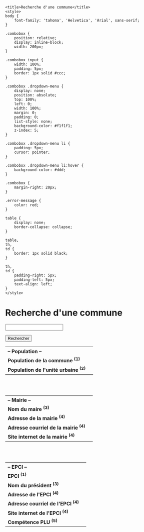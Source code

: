 <html lang="fr">

<head>
	<meta charset="UTF-8">
	<meta name="viewport" content="width=device-width, initial-scale=1.0">
	<meta http-equiv="Content-Security-Policy" content="default-src 'none'; script-src 'self' ; connect-src 'self' https://geo.api.gouv.fr https://api-lannuaire.service-public.fr; frame-ancestors 'none';">
	<meta http-equiv="X-Content-Type-Options" content="nosniff">
	<meta name="referrer" content="strict-origin">
	<meta http-equiv="Strict-Transport-Security" content="max-age=63072000; includeSubDomains; preload">
	<script src="https://cdn.jsdelivr.net/npm/validator@13.12.0/validator.min.js"></script>

	<title>Recherche d'une commune</title>
	<style>
	body {
		font-family: 'tahoma', 'Helvetica', 'Arial', sans-serif;
	}
	
	.combobox {
		position: relative;
		display: inline-block;
		width: 200px;
	}
	
	.combobox input {
		width: 100%;
		padding: 5px;
		border: 1px solid #ccc;
	}
	
	.combobox .dropdown-menu {
		display: none;
		position: absolute;
		top: 100%;
		left: 0;
		width: 100%;
		margin: 0;
		padding: 0;
		list-style: none;
		background-color: #f1f1f1;
		z-index: 5;
	}
	
	.combobox .dropdown-menu li {
		padding: 5px;
		cursor: pointer;
	}
	
	.combobox .dropdown-menu li:hover {
		background-color: #ddd;
	}
	
	.combobox {
		margin-right: 20px;
	}
	
	.error-message {
		color: red;
	}
	
	table {
		display: none;
		border-collapse: collapse;
	}
	
	table,
	th,
	td {
		border: 1px solid black;
	}
	
	th,
	td {
		padding-right: 5px;
		padding-left: 5px;
		text-align: left;
	}
	</style>
</head>

<body>
	<h1>Recherche d'une commune</h1>
		<div class="combobox">
		<input type="text" id="communeInput" name="commune" autocomplete="off">
		<ul id="commune-list" class="dropdown-menu"></ul>
	</div>
	<button id="rechercherBtn">Rechercher</button>
	<div id="resultatCommune"></div>
	<div id="infos"></div>
	<table>
		<tr>
			<th colspan="2" style="text-align: left;"><b>– Population –</b></th>
		</tr>
		<tr>
			<td><b>Population de la commune <sup>(1)</sup></b></td>
			<td id="populationInfo"></td>
		</tr>
		<tr>
			<td><b>Population de l'unité urbaine <sup>(2)</sup></b></td>
			<td id="popUrbaineInfo"></td>
		</tr>
	</table>
	<br>
	<br>
	<table>
		<tr>
			<th colspan="2" style="text-align: left;"><b>– Mairie –</b></th>
		</tr>
		<tr>
			<td><b>Nom du maire <sup>(3)</sup></b></td>
			<td id="nomdumaire"></td>
		</tr>
		<tr>
			<td><b>Adresse de la mairie <sup>(4)</sup></b></td>
			<td id="adressemairie"></td>
		</tr>
		<tr>
			<td><b>Adresse courriel de la mairie <sup>(4)</sup></b></td>
			<td id="courrielmairie"></td>
		</tr>
		<tr>
			<td><b>Site internet de la mairie <sup>(4)</sup></b></td>
			<td id="sitemairie"></td>
		</tr>
	</table>
	<br>
	<br>
	<table>
		<tr>
			<th colspan="2" style="text-align: left;"><b>– EPCI –</b></th>
		</tr>
		<tr>
			<td><b>EPCI <sup>(1)</sup></b></td>
			<td id="epciInfo"></td>
		</tr>
		<tr>
			<td><b>Nom du président <sup>(3)</sup></b></td>
			<td id="nomdupresident"></td>
		</tr>
		<tr>
			<td><b>Adresse de l'EPCI <sup>(4)</sup></b></td>
			<td id="adresseEpci"></td>
		</tr>
		<tr>
			<td><b>Adresse courriel de l'EPCI <sup>(4)</sup></b></td>
			<td id="courrielEpci"></td>
		</tr>
		<tr>
			<td><b>Site internet de l'EPCI <sup>(4)</sup></b></td>
			<td id="siteEpci"></td>
		</tr>
		<tr>
			<td><b>Compétence PLU <sup>(5)</sup></b></td>
			<td id="competencePLU"></td>
		</tr>
	</table>
	<br>
	<script>
	document.addEventListener('DOMContentLoaded', function() {
const communeInput = document.getElementById("communeInput");
const communeList = document.getElementById("commune-list");
const rechercherBtn = document.getElementById("rechercherBtn");
const infosElement = document.getElementById("infos");
		let lastSearchTimeout;
		let selectedCodeCommune;
		
function updateElementText(elementId, text) {
    const element = document.getElementById(elementId);
    if (element && typeof text === 'string') {
        element.textContent = sanitizeText(text);
    } else {
        element.textContent = 'Données non disponibles';
    }
}


async function fetchCsvData(url) {
    try {
        const response = await fetch(url, {
    method: 'GET'
});
        if (!response.ok) {
            throw new Error(`Erreur réseau : ${response.status} ${response.statusText}`);
        }
        const text = await response.text();
        const data = parseCsv(text);
        return data.slice(1);
    } catch (error) {
        console.error("Erreur lors de la récupération du fichier CSV :", error);
        showError();
        return null;
    }
}

function parseCsv(text, separator = ';') {
    const lines = text.trim().split('\n');
    return lines.map(line => line.split(separator));
}

async function handlePluData(codeEpci) {
    try {
        const pluResponse = await fetch('https://raw.githubusercontent.com/PaysagesdeFrance/pdf/main/plu', {
    method: 'GET'
});
        if (!pluResponse.ok) {
            throw new Error(`Erreur réseau : ${pluResponse.status} ${pluResponse.statusText}`);
        }
        const pluText = await pluResponse.text();
        const lines = pluText.split('\n');
        const line = lines.find(line => line.startsWith(`${codeEpci},`));
        if (line) {
            const uuValues = line.split(',');
            const numAssocie = uuValues[1];
            let message = "";
            if (numAssocie === "0") {
                message = "non";
            } else if (numAssocie === "1") {
                message = "oui";
            } else {
                message = "Valeur inconnue";
            }
            document.getElementById('competencePLU').textContent = sanitizeText(message);
        } else {
            document.getElementById('competencePLU').textContent = "Information non disponible";
        }
    } catch (error) {
        console.error("Erreur lors de la récupération des données PLU :", error);
        showError();
    }
}


function handlePopulationData(data) {
    if (!Array.isArray(data) || data.length === 0 || typeof data[0] !== 'object' || typeof data[0].population !== 'number') {
        showError();
        updateElementText('populationInfo', 'Données non disponibles');
        return;
    }

    const population = data[0].population;
    if (Number.isInteger(population) && population >= 0 && population <= 100000000) {
        updateElementText('populationInfo', `${population} habitants`);
    } else {
        updateElementText('populationInfo', 'Données non disponibles');
    }
}



function handleEpciData(data) {
    if (!Array.isArray(data) || data.length === 0 || typeof data[0] !== 'object' || !data[0].epci || typeof data[0].epci.nom !== 'string' || typeof data[0].codeEpci !== 'string') {
        showError();
        updateElementText('epciInfo', 'Données non disponibles');
        return;
    }

    const epci = data[0].epci;
    const nomEpci = epci.nom || 'Non disponible';
    const codeEpci = data[0].codeEpci;

    updateElementText('epciInfo', `${nomEpci} – (SIREN : ${codeEpci})`);

    if (codeEpci && codeEpci !== "200054781") {
        fetchAdresse(codeEpci, "epci");
        fetchNomEluOuPresident("president", codeEpci);
    } else {
        updateElementText('epciInfo', `Métropole du Grand Paris – dépend d'un EPT`);
    }
}



function handleMaireData(codeCommune) {
    fetchNomEluOuPresident("maire", codeCommune);
    fetchAdresse(codeCommune, "mairie");
}

async function handleUniteUrbaineData(codeCommune) {
    try {
        const inseeResponse = await fetch('https://raw.githubusercontent.com/PaysagesdeFrance/pdf/main/insee', {
    method: 'GET'
});
        if (!inseeResponse.ok) {
            throw new Error(`Erreur réseau : ${inseeResponse.status} ${inseeResponse.statusText}`);
        }
        const inseeText = await inseeResponse.text();
        const inseeLines = inseeText.split('\n');
        const inseeLine = inseeLines.find(line => line.startsWith(`${codeCommune},`));

        if (inseeLine) {
            const values = inseeLine.split(',');
            const numUniteUrbaine = values[1].substring(0, 5);
            const uuResponse = await fetch('https://raw.githubusercontent.com/PaysagesdeFrance/pdf/main/uu', {
    method: 'GET'
});
            if (!uuResponse.ok) {
                throw new Error(`Erreur réseau : ${uuResponse.status} ${uuResponse.statusText}`);
            }
            const uuText = await uuResponse.text();
            const uuLines = uuText.split('\n');
            const uuLine = uuLines.find(uuLine => uuLine.includes(`${numUniteUrbaine},`));

            if (uuLine) {
                const uuValues = uuLine.split(',');
                const numAssocie = parseInt(uuValues[1], 10);
                let populationUrbainMessage = "";

                if (numAssocie <= 5) {
                    populationUrbainMessage = "inférieure à 100000 habitants";
                } else if (numAssocie === 8) {
                    populationUrbainMessage = "unité urbaine de Paris";
                } else if (numAssocie === 6 || numAssocie === 7) {
                    populationUrbainMessage = "supérieure à 100000 habitants";
                } else {
                    populationUrbainMessage = "Aucune condition spécifiée";
                }
                document.getElementById('popUrbaineInfo').textContent = sanitizeText(populationUrbainMessage);
            } else {
                document.getElementById('popUrbaineInfo').textContent = "hors unité urbaine";
            }
        } else {
            document.getElementById('popUrbaineInfo').textContent = "Information non disponible";
        }
    } catch (error) {
        console.error("Une erreur s'est produite lors de la récupération des données :", error);
        showError();
    }
}


function handleSearch() {
    const nomCommune = sanitizeText(communeInput.value.trim());
    infosElement.textContent = '';
    
    if (selectedCodeCommune) {
        fetchData(selectedCodeCommune);
        document.querySelectorAll("table").forEach(table => {
            table.style.display = "table";
        });
    } else {
        showError('Veuillez entrer le nom d\'une commune.');
    }
}


function showError(userMessage = "Une erreur s'est produite. Veuillez réessayer plus tard.") {
    const infosElement = document.getElementById("infos");
    infosElement.textContent = userMessage;
    console.error("Détails de l'erreur :", new Error().stack);
}


function hideCommuneList() {
    communeList.innerHTML = '';
    communeList.style.display = 'none';
}

function showCommuneList() {
    communeList.style.display = 'block';
}

function debounce(func, delay) {
    let debounceTimer;
    return function() {
        const context = this;
        const args = arguments;
        clearTimeout(debounceTimer);
        debounceTimer = setTimeout(() => func.apply(context, args), delay);
    };
}

communeInput.addEventListener("input", debounce(function() {
    var communeName = this.value;
    if (!validateInput(communeName, 'text', 50)) {
        showError();
        hideCommuneList();
        return;
    }
    if (communeName.length >= 1) {
        fetchCommunes(communeName);
    } else {
        hideCommuneList();
    }
}, 300));



async function fetchCommunes(communeName) {
    try {
        const response = await fetch(`https://geo.api.gouv.fr/communes?nom=${communeName}&limit=13`);
        if (!response.ok) {
            throw new Error("Erreur réseau lors de la récupération des communes.");
        }
        const data = await response.json();

        if (!Array.isArray(data) || data.length === 0) {
            throw new Error("Les données retournées par l'API sont invalides ou vides.");
        }

        communeList.innerHTML = '';
        data.forEach(function(commune) {
            if (typeof commune.nom !== 'string' || typeof commune.codeDepartement !== 'string' || typeof commune.code !== 'string') {
                console.warn("Données de la commune invalides : ", commune);
                return;
            }

            const listItem = document.createElement("li");
            listItem.textContent = `${sanitizeText(commune.nom)} (${sanitizeText(commune.codeDepartement)})`;
            listItem.addEventListener("click", function() {
                selectedCodeCommune = commune.code;
                communeInput.value = commune.nom;
                hideCommuneList();
                infosElement.textContent = '';

                document.getElementById('resultatCommune').textContent = '';
                document.getElementById('populationInfo').textContent = '';
                document.getElementById('popUrbaineInfo').textContent = '';
                document.getElementById('epciInfo').textContent = '';
                document.getElementById('nomdumaire').textContent = '';
                document.getElementById('adressemairie').textContent = '';
                document.getElementById('courrielmairie').textContent = '';
                document.getElementById('sitemairie').textContent = '';
                document.getElementById('nomdupresident').textContent = '';
                document.getElementById('adresseEpci').textContent = '';
                document.getElementById('courrielEpci').textContent = '';
                document.getElementById('siteEpci').textContent = '';
                document.getElementById('competencePLU').textContent = '';

                const resultatCommune = document.getElementById('resultatCommune');
                const h2Element = document.createElement('h2');
                h2Element.textContent = `– ${commune.nom} (${commune.codeDepartement}) – code INSEE ${selectedCodeCommune}`;
                resultatCommune.textContent = '';
                resultatCommune.appendChild(h2Element);

                if (resultatCommune.textContent.trim() !== "") {
                    rechercherBtn.focus();
                }
            });
            communeList.appendChild(listItem);
        });
        showCommuneList();
    } catch (error) {
        showError();
        console.error("Détails de l'erreur :", error);
    }
}


document.addEventListener("click", function(event) {
    if (!communeInput.contains(event.target) && !communeList.contains(event.target)) {
        hideCommuneList();
    }
});

rechercherBtn.addEventListener("click", handleSearch);

// Nouvelle fonction de validation centralisée
function validateInput(text, type = 'text', maxLength = 100) {
    if (!validator.isLength(text, { min: 1, max: maxLength })) {
        return false;
    }

    switch (type) {
        case 'text':
            return validator.isAlphanumeric(text, 'fr-FR', { ignore: " '-" });
        case 'number':
            return validator.isNumeric(text);
        case 'email':
            return validator.isEmail(text);
        default:
            return false;
    }
}

function sanitizeText(text) {
    let sanitizedText = validator.escape(text);
    // Remplacer &#x27; par une apostrophe
    sanitizedText = sanitizedText.replace(/&#x27;/g, "'");
    return sanitizedText;
}


async function fetchNomEluOuPresident(typeElu, code) {
    const csvUrlMaire = "https://static.data.gouv.fr/resources/repertoire-national-des-elus-1/20250312-164715/elus-maires-mai.csv";
    const csvUrlPresident = "https://static.data.gouv.fr/resources/repertoire-national-des-elus-1/20250312-164444/elus-conseillers-municipaux-cm.csv";
    const csvUrl = typeElu === "maire" ? csvUrlMaire : csvUrlPresident;
    
    const data = await fetchCsvData(csvUrl);
    if (!data) {
        showError();
        return;
    }

    let found = false;
    for (let i = 0; i < data.length; i++) {
        const row = data[i];
        const codeIndex = 4;
        const fonctionIndex = 15;

const normalizeCode = (code) => code.padStart(5, '0'); // Assure que le code a une longueur de 5 caractères


       if (normalizeCode(row[codeIndex].trim()) === normalizeCode(code.trim()) &&
            (typeElu === "maire" || row[fonctionIndex] === "Président du conseil communautaire")) {

            const nomElu = row[typeElu === "maire" ? 6 : 8];
            const prenomElu = row[typeElu === "maire" ? 7 : 9];
            let sexeElu = row[typeElu === "maire" ? 8 : 10];

            if (typeof nomElu === 'string' && typeof prenomElu === 'string' && validateInput(nomElu,'text') && validateInput(prenomElu,'text')) {
                sexeElu = sexeElu === "M" ? "M." : (sexeElu === "F" ? "Mme" : "");
                const infoText = typeElu === "maire" ? "nomdumaire" : "nomdupresident";
document.getElementById(infoText).textContent = `${sexeElu} ${sanitizeText(nomElu)} ${sanitizeText(prenomElu)}`;
                found = true;
                break;
            } else {
                console.warn("Données de l'élu invalides : ", nomElu, prenomElu);
                showError();
            }
        }
    }

    if (!found) {
        console.warn("Aucun élu correspondant trouvé pour le code :", code);
        showError();
    }
}

async function fetchAdresse(code, type) {
    const isMairie = type === 'mairie';
    const endpoint = isMairie ? `pivot LIKE '%"type_service_local":"mairie"%25"code_insee_commune":["${code}"]%'` : `siren%3A%22${code}%22`;
    const apiUrl = `https://api-lannuaire.service-public.fr/api/explore/v2.1/catalog/datasets/api-lannuaire-administration/records?select=pivot%2Csite_internet%2Cnom%2Cadresse_courriel%2Cadresse&where=${endpoint}&limit=100`;

    try {
        const response = await fetch(apiUrl, {
    method: 'GET'
});
        if (!response.ok) {
            throw new Error(`Erreur réseau : ${response.status} ${response.statusText}`);
        }
        const data = await response.json();

        if (!Array.isArray(data.results) || data.results.length === 0) {
            throw new Error("Données d'adresse non disponibles ou format inattendu.");
        }

        const record = data.results.find(record => {
            const pivotData = record.pivot ? JSON.parse(record.pivot) : [];
            return (
                (isMairie && pivotData.some(item => item.type_service_local === "mairie") && record.nom.startsWith("Mairie - ")) || 
                (!isMairie && pivotData.some(item => item.type_service_local === "epci"))
            );
        });

        if (record && record.adresse) {
            const adresseData = JSON.parse(record.adresse);
            const adresseComplete = [
                adresseData[0].numero_voie || '',
                adresseData[0].complement1 || '',
                adresseData[0].complement2 || '',
                adresseData[0].service_distribution || '',
                adresseData[0].code_postal || '',
                adresseData[0].nom_commune || ''
            ].filter(Boolean).join(' - ');

            if (adresseComplete) {
                const infoText = isMairie ? "adressemairie" : "adresseEpci";
                document.getElementById(infoText).textContent = sanitizeText(adresseComplete);
            } else {
                console.warn("Adresse vide ou non valide :", adresseComplete);
            }

            if (record.adresse_courriel) {
                const infoText = isMairie ? "courrielmairie" : "courrielEpci";
                document.getElementById(infoText).textContent = sanitizeText(record.adresse_courriel);
            }

            const siteInternetJSON = record.site_internet;
            if (siteInternetJSON) {
                const siteInternetData = JSON.parse(siteInternetJSON);
                const siteInternet = siteInternetData.length > 0 ? siteInternetData[0].valeur : '';
                const infoText = isMairie ? "sitemairie" : "siteEpci";
                if (siteInternet) {
const anchorElement = document.createElement("a");
anchorElement.href = siteInternet;
anchorElement.textContent = siteInternet;
anchorElement.target = "_blank";
document.getElementById(infoText).textContent = '';
document.getElementById(infoText).appendChild(anchorElement);

                }
            }
        } else {
            throw new Error("Aucune information sur la Mairie ou l'EPCI trouvée.");
        }
    } catch (error) {
        console.error("Erreur lors de la récupération des données :", error);
        showError();
    }
}


function validateApiResponse(data, expectedFields) {
    return expectedFields.every(field => field in data);
}

async function fetchData(selectedCodeCommune) {
    const apiUrl = `https://geo.api.gouv.fr/communes?code=${selectedCodeCommune}&fields=code,population,codeEpci,epci,siren`;

    try {
        const response = await fetch(apiUrl);
        if (!response.ok) {
            throw new Error(`Erreur réseau : ${response.status} ${response.statusText}`);
        }
        const data = await response.json();

        if (data.length > 0 && validateApiResponse(data[0], ['code', 'population', 'epci', 'siren'])) {
            const codeCommune = data[0].code;
            const codeEpci = data[0].codeEpci;

            // Utilisation de Promise.all pour exécuter les fonctions en parallèle
            await Promise.all([
                handlePopulationData(data),
                handleEpciData(data),
                handleMaireData(codeCommune),
                handleUniteUrbaineData(codeCommune),
                codeEpci ? handlePluData(codeEpci) : Promise.resolve()
            ]);

            if (codeEpci && codeEpci === "200054781") {
                document.getElementById('epciInfo').textContent = `Métropole du Grand Paris – dépend d'un EPT`;
            }
        } else {
            showError();
        }
    } catch (error) {
        console.error("Une erreur s'est produite lors de la récupération des données de l'API :", error);
        showError();
    }
}

	});
	</script>


	<hr> <b>Sources :</b>
	<ul style="list-style-type:square">
		<li>(1) API gouvernementale : <a href="https://geo.api.gouv.fr/decoupage-administratif/communes" target="_blank">https://geo.api.gouv.fr/decoupage-administratif/communes</a></li>
		<li>(2) informations mises à jour manuellement – valable au 1er janvier 2024 – source : <a href="https://www.insee.fr/fr/information/4802589" target="_blank">https://www.insee.fr/fr/information/4802589</a></li>
		<li>(3) OpenData gouvernemental : Ministère de l'Intérieur et des Outre-Mer – <a href="https://www.data.gouv.fr/fr/datasets/repertoire-national-des-elus-1/" target="_blank">https://www.data.gouv.fr/fr/datasets/repertoire-national-des-elus-1/</a></li>
		<li>(4) API gouvernementale : <a href="https://api-lannuaire.service-public.fr/explore/dataset/api-lannuaire-administration" target="_blank">https://api-lannuaire.service-public.fr/explore/dataset/api-lannuaire-administration</a></li>
		<li>(5) informations mises à jour manuellement (intercommunalité puis Export national ou régional) – valable au 12 février 2025 – source : <a href="https://www.banatic.interieur.gouv.fr/export/" target="_blank">https://www.banatic.interieur.gouv.fr/export/</a></li>

	</ul>

	<hr> <b>Historique :</b>
	<ul style="list-style-type:square">
		<li>version 1.22b du 16/03/2025 : Mise à jour des fichiers des noms des maires et présidents d'EPCI</li>
 		<li>version 1.21j du 12/02/2025 : Résolution du problème avec les noms des maires en Corse + correction d'un bug sur les adresses des grandes villes + correction de l'affichage des apostrophes dans les adresses</li>
 		<li>version 1.20a du 11/02/2025 : Mise à jour des fichiers des noms des maires et présidents d'EPCI</li>
 		<li>version 1.19g du 27/10/2024 : Amélioration de la simplicité</li>
 		<li>version 1.18t du 26/10/2024 : Amélioration de la sécurité</li>
 		<li>version 1.17b du 24/10/2024 : Amélioration de la sécurité</li>
 		<li>version 1.16g du 21/10/2024 : Amélioration de la sécurité</li>
   		<li>version 1.15m du 20/10/2024 : Amélioration de la sécurité</li>
 		<li>version 1.14u du 19/10/2024 : Amélioration de la sécurité</li>
		<li>version 1.13h du 18/10/2024 : Amélioration de la sécurité</li>
  		<li>version 1.12f du 17/10/2024 : Amélioration de la sécurité</li>
 		<li>version 1.11g du 03/09/2024 : Résolution d'un bug - suppression de l'integrity de Axios</li>
 		<li>version 1.10c du 01/09/2024 : Modification de integrity de Axios suite à mise à jour (1.7.7) et de jQuery</li>
		<li>version 1.09b du 25/08/2024 : Modification de integrity de Axios suite à mise à jour (1.7.5)</li>
  		<li>version 1.08c du 06/08/2024 : Modification de integrity de Axios suite à mise à jour (1.7.3), remplacement de csvUrlMaire et de csvUrlPresident, mise à jour de la source (5)</li>
		<li>version 1.07c du 03/06/2024 : suppression de la balise meta http-equiv="X-Frame-Options" content="SAMEORIGIN", modification de integrity de Axios, ajout de Axios dans la liste des librairies</li>
 		<li>version 1.06c du 22/03/2024 : Mise à jour du CSP</li>
		<li>version 1.05a du 18/03/2024 : Mise à jour des bases de données compétence PLU et unité urbaine</li>
 		<li>version 1.04t du 17/03/2024 : Implantation Content Security Policy header, Subresource integrity, X-Content-Type-Options header, X-Frame-Options header, referrer-policy header</li>
		<li>version 1.03a du 14/01/2024 : Suppression du style imposé par Github Pages</li>
 		<li>version 1.02a du 13/01/2024 : Migration du code principal vers Github et adaptation</li>
		<li>version 1.01a du 11/01/2024 : Ajout des liens hypertextes</li>
		<li>version 1.0a du 01/01/2024 : Mise en ligne</li>
	</ul>
	<hr>
 <script>
document.addEventListener('DOMContentLoaded', function() {
  var githubLink = document.querySelector('h1 a[href="https://paysagesdefrance.github.io/"]');
  var unwantedStyle = document.querySelector('link[href^="/assets/css/style.css"]');
  if (githubLink) {
    githubLink.parentElement.style.display = 'none';
  }
  if (unwantedStyle) {
    unwantedStyle.parentNode.removeChild(unwantedStyle);
  }});
</script>


 </body>

</html>
